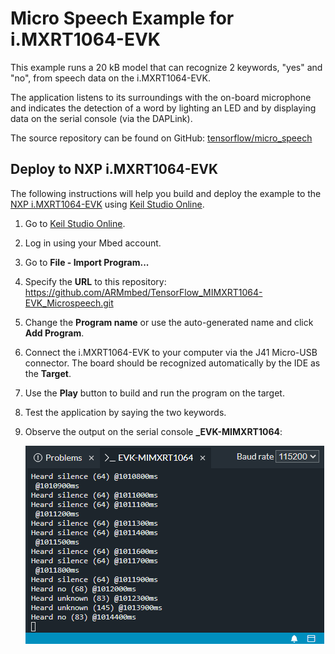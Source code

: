 # Micro Speech Example for i.MXRT1064-EVK

This example runs a 20 kB model that can recognize 2 keywords, "yes" and "no", from speech data on the i.MXRT1064-EVK.

The application listens to its surroundings with the on-board microphone and indicates the detection of a word by lighting an LED and by displaying data on the serial console (via the DAPLink).

The source repository can be found on GitHub: [tensorflow/micro_speech](https://github.com/tensorflow/tensorflow/tree/master/tensorflow/lite/micro/examples/micro_speech)

## Deploy to NXP i.MXRT1064-EVK

The following instructions will help you build and deploy the example to the
[NXP i.MXRT1064-EVK](https://os.mbed.com/platforms/mimxrt1064-evk/)
using [Keil Studio Online](https://studio-online.mbed.com/).

1. Go to [Keil Studio Online](https://studio-online.mbed.com/).

2. Log in using your Mbed account.

3. Go to **File - Import Program...**

4. Specify the **URL** to this repository: https://github.com/ARMmbed/TensorFlow_MIMXRT1064-EVK_Microspeech.git

5. Change the **Program name** or use the auto-generated name and click **Add Program**.

6. Connect the i.MXRT1064-EVK to your computer via the J41 Micro-USB connector. The board should be recognized
   automatically by the IDE as the **Target**.

7. Use the **Play** button to build and run the program on the target.

8. Test the application by saying the two keywords.

9. Observe the output on the serial console **_EVK-MIMXRT1064**:

   ![_EVK-MIMXRT1064 Output](evk-mimxrt1064-output.png)
